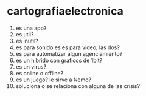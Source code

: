 # cartografiaelectronica

1. es una app?
2. es util?
3. es inutil?
4. es para sonido es es para video, las dos?
5. es para automatizar algun agenciamiento?
6. es un hibrido con graficos de 1bit?
7. es un virus?
8. es online o offline?
9. es un juego? le sirve a Nemo?
10. soluciona o se relaciona con alguna de las crisis?
